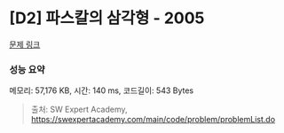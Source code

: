 # [D2] 파스칼의 삼각형 - 2005 

[문제 링크](https://swexpertacademy.com/main/code/problem/problemDetail.do?contestProbId=AV5P0-h6Ak4DFAUq) 

### 성능 요약

메모리: 57,176 KB, 시간: 140 ms, 코드길이: 543 Bytes



> 출처: SW Expert Academy, https://swexpertacademy.com/main/code/problem/problemList.do